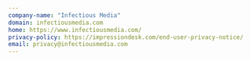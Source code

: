 ```yaml
---
company-name: "Infectious Media"
domain: infectiousmedia.com
home: https://www.infectiousmedia.com/
privacy-policy: https://impressiondesk.com/end-user-privacy-notice/
email: privacy@infectiousmedia.com
---
```




